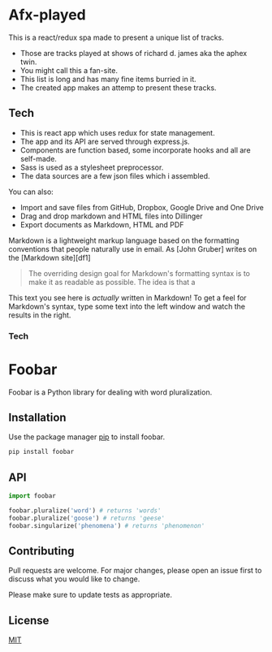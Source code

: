 # Afx-played

This is a react/redux spa made to present a unique list of tracks.  
  - Those are tracks played at shows of richard d. james aka the aphex twin.
  - You might call this a fan-site.
  - This list is long and has many fine items burried in it.
  - The created app makes an attemp to present these tracks.

## Tech

  - This is react app which uses redux for state management.
  - The app and its API are served through express.js.
  - Components are function based, some incorporate hooks and all are self-made.
  - Sass is used as a stylesheet preprocessor.     
  - The data sources are a few json files which i assembled.       


You can also:
  - Import and save files from GitHub, Dropbox, Google Drive and One Drive
  - Drag and drop markdown and HTML files into Dillinger
  - Export documents as Markdown, HTML and PDF

Markdown is a lightweight markup language based on the formatting conventions that people naturally use in email.  As [John Gruber] writes on the [Markdown site][df1]

> The overriding design goal for Markdown's
> formatting syntax is to make it as readable
> as possible. The idea is that a

This text you see here is *actually* written in Markdown! To get a feel for Markdown's syntax, type some text into the left window and watch the results in the right.

### Tech

# Foobar

Foobar is a Python library for dealing with word pluralization.

## Installation

Use the package manager [pip](https://pip.pypa.io/en/stable/) to install foobar.

```bash
pip install foobar
```

## API

```python
import foobar

foobar.pluralize('word') # returns 'words'
foobar.pluralize('goose') # returns 'geese'
foobar.singularize('phenomena') # returns 'phenomenon'
```

## Contributing
Pull requests are welcome. For major changes, please open an issue first to discuss what you would like to change.

Please make sure to update tests as appropriate.

## License
[MIT](https://choosealicense.com/licenses/mit/)




